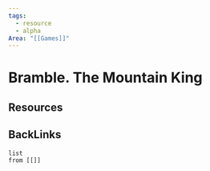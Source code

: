 ```yaml
---
tags:
  - resource
  - alpha
Area: "[[Games]]"
---
```


# Bramble. The Mountain King


## Resources


## BackLinks

```dataview
list
from [[]]
```

